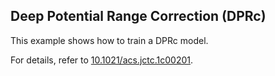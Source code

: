 ## Deep Potential Range Correction (DPRc)

This example shows how to train a DPRc model.

For details, refer to [10.1021/acs.jctc.1c00201](https://doi.org/10.1021/acs.jctc.1c00201).
